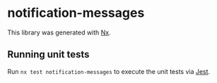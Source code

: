 # notification-messages

This library was generated with [Nx](https://nx.dev).

## Running unit tests

Run `nx test notification-messages` to execute the unit tests via [Jest](https://jestjs.io).
